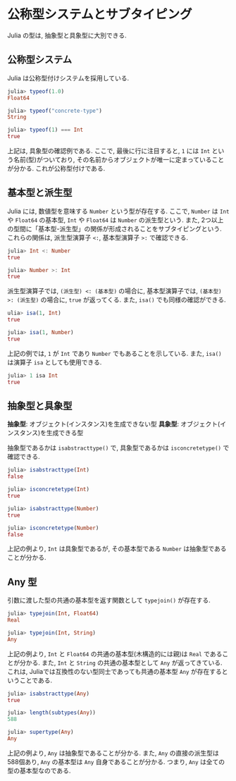 # 公称型システムとサブタイピング

Julia の型は, 抽象型と具象型に大別できる.

## 公称型システム

Julia は公称型付けシステムを採用している.

```Julia
julia> typeof(1.0)
Float64

julia> typeof("concrete-type")
String

julia> typeof(1) === Int
true

```

上記は, 具象型の確認例である. ここで, 最後に行に注目すると, `1` には `Int` という名前(型)がついており, その名前からオブジェクトが唯一に定まっていることが分かる. これが公称型付けである.

## 基本型と派生型

Julia には, 数値型を意味する `Number` という型が存在する. ここで, `Number` は `Int` や `Float64` の基本型, `Int` や `Float64` は `Number` の派生型という. また, 2つ以上の型間に「基本型-派生型」の関係が形成されることをサブタイピングという. これらの関係は, 派生型演算子 `<:`, 基本型演算子 `>:` で確認できる.

```Julia
julia> Int <: Number
true

julia> Number >: Int
true

```

派生型演算子では, `(派生型) <: (基本型)` の場合に, 基本型演算子では, `(基本型) >: (派生型)` の場合に, `true` が返ってくる. また, `isa()` でも同様の確認ができる.

```Julia
ulia> isa(1, Int)
true

julia> isa(1, Number)
true

```

上記の例では, `1` が `Int` であり `Number` でもあることを示している. また, `isa()` は演算子 `isa` としても使用できる.

```Julia
julia> 1 isa Int
true

```

## 抽象型と具象型

**抽象型**: オブジェクト(インスタンス)を生成できない型
**具象型**: オブジェクト(インスタンス)を生成できる型

抽象型であるかは `isabstracttype()` で, 具象型であるかは `isconcretetype()` で確認できる.

```Julia
julia> isabstracttype(Int)
false

julia> isconcretetype(Int)
true

julia> isabstracttype(Number)
true

julia> isconcretetype(Number)
false

```

上記の例より, `Int` は具象型であるが, その基本型である `Number` は抽象型であることが分かる.

## Any 型

引数に渡した型の共通の基本型を返す関数として `typejoin()` が存在する.

```Julia
julia> typejoin(Int, Float64)
Real

julia> typejoin(Int, String)
Any

```

上記の例より, `Int` と `Float64` の共通の基本型(木構造的には親)は `Real` であることが分かる. また, `Int` と `String` の共通の基本型として `Any` が返ってきている. これは, Juliaでは互換性のない型同士であっても共通の基本型 `Any` が存在するということである.

```Julia
julia> isabstracttype(Any)
true

julia> length(subtypes(Any))
588

julia> supertype(Any)
Any

```

上記の例より, `Any` は抽象型であることが分かる. また, `Any` の直接の派生型は588個あり, `Any` の基本型は `Any` 自身であることが分かる. つまり, `Any` は全ての型の基本型なのである.
